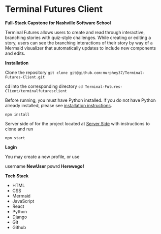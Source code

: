 # Terminal Futures Client

**Full-Stack Capstone for Nashville Software School**

Terminal Futures allows users to create and read through interactive, branching stories with quiz-style challenges. While creating or editing a story, users can see the branching interactions of their story by way of a Mermaid visualizer that automatically updates to include new components and edits.

**Installation**


Clone the repository `git clone git@github.com:murphey37/Terminal-Futures-Client.git`

cd into the corresponding directory `cd Terminal-Futures-Client/terminalfuturesclient`

Before running, you must have Python installed. If you do not have Python already installed, please see [installation instructions](https://pypi.org/project/pipenv/).

`npm install`

Server side of for the project located at [Server Side](https://github.com/murphey37/Terminal-Futures-Server) with instructions to clone and run

`npm start`

**Login**


You may create a new profile, or use

username **NewUser** 
pswrd **Herewego!**


**Tech Stack**

- HTML
- CSS
- Mermaid
- JavaScript
- React
- Python
- Django
- Git
- Github
